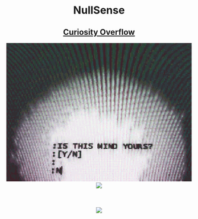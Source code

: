 <div align="center">
  <h1>NullSense</h1>
  <h2><a target="_blank" href="https://CuriosityOverflow.xyz">Curiosity Overflow</a></h2>
  <p align="center">
    <img src="https://github.com/NullSense/NullSense/blob/master/is_this_mind_yours_colored.gif"></img>
    <br />
    <img src="https://enn9jdor0au0zty.m.pipedream.net"></img>
  </p>
  <br />
  <br />
  <img src="https://github-readme-stats.vercel.app/api?username=NullSense&show_icons=true" />
</div>

